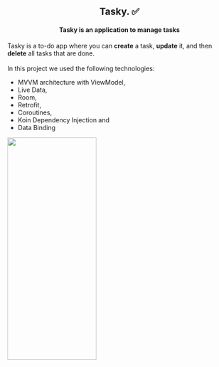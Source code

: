 <h2 align="center">Tasky. ✅</h1>
<h4 align="center">Tasky is an application to manage tasks</h3
<!--

Tasky is a to-do app where you can <b>create</b> a task, <b>update</b> it, and then <b>delete</b> all tasks that are done. <br />
 <br />
  In this project we used the following technologies:
  <br />
  - MVVM architecture with ViewModel,
  - Live Data, 
  - Room, 
  - Retrofit, 
  - Coroutines, 
  - Koin Dependency Injection and 
  - Data Binding
  <b/>


<img src="https://user-images.githubusercontent.com/122300740/218273032-819d2637-11ce-4c5e-85da-b6221850db6c.jpg" width="200" height="500" />
